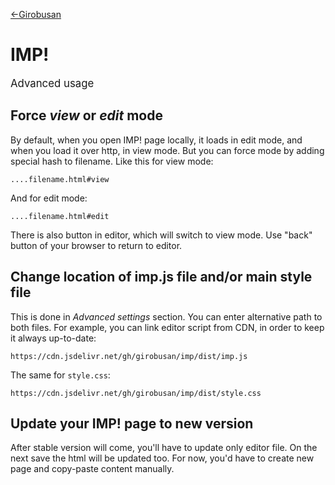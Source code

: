 

[←Girobusan](https://girobusan.github.io)
# IMP! 

<big>Advanced usage</big>

## Force *view* or *edit* mode

By default, when you open IMP! page locally, it loads in edit mode, and when you load it over http, in view mode. But you can force mode by adding special hash to filename. Like this for view mode:

```
....filename.html#view
```

And for edit mode:

```
....filename.html#edit
```
There is also button in editor, which will switch to view mode. Use "back" button of your browser to return to editor.

## Change location of imp.js file and/or main style file

This is done in *Advanced settings* section. You can enter alternative path to both files. For example, you can link editor script from CDN, in order to keep it always up-to-date:

```
https://cdn.jsdelivr.net/gh/girobusan/imp/dist/imp.js
```

The same for `style.css`:

```
https://cdn.jsdelivr.net/gh/girobusan/imp/dist/style.css
```

## Update your IMP! page to new version

After stable version will come, you'll have to update only editor file. On the next save the html will be updated too. For now, you'd have to create new page and copy-paste content manually.


